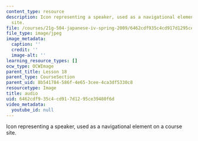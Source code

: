 ```yaml
---
content_type: resource
description: Icon representing a speaker, used as a navigational element on a course
  site.
file: /courses/21g-504-japanese-iv-spring-2009/6462cdf935c4cd917d1295ce39480f6d_audio.jpg
file_type: image/jpeg
image_metadata:
  caption: ''
  credit: ''
  image-alt: ''
learning_resource_types: []
ocw_type: OCWImage
parent_title: Lesson 18
parent_type: CourseSection
parent_uid: 8b541784-586f-4e65-3cee-4ca3df5330c8
resourcetype: Image
title: audio
uid: 6462cdf9-35c4-cd91-7d12-95ce39480f6d
video_metadata:
  youtube_id: null
---
```

Icon representing a speaker, used as a navigational element on a course site.

